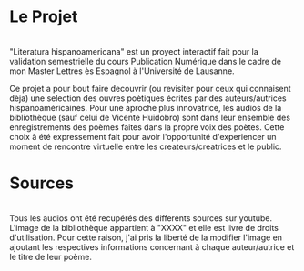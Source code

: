 # Le Projet
<br>
"Literatura hispanoamericana" est un proyect interactif fait pour la validation semestrielle du cours Publication Numérique dans le cadre de mon Master Lettres ès Espagnol à l'Université de Lausanne. 

Ce projet a pour bout faire decouvrir (ou revisiter pour ceux qui connaisent dèja) une selection des ouvres poètiques écrites par des auteurs/autrices hispanoaméricaines. Pour une aproche plus innovatrice, les audios de la bibliothèque (sauf celui de Vicente Huidobro) sont dans leur ensemble des enregistrements des poèmes faites dans la propre voix des poètes. Cette choix à été expressement fait pour avoir l'opportunité d'experiencer un moment de rencontre virtuelle entre les createurs/creatrices et le public. 

# Sources
<br>
Tous les audios ont été recupérés des differents sources sur youtube. 
L'image de la bibliothèque appartient à "XXXX" et elle est livre de droits d'utilisation. Pour cette raison, j'ai pris la liberté de la modifier l'image en ajoutant les respectives informations concernant à chaque auteur/autrice et le titre de leur poème. 




